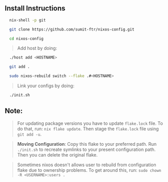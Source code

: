 ## Install Instructions
```sh
  nix-shell -p git
```
```sh
  git clone https://github.com/sumit-ftr/nixos-config.git
```
```sh
  cd nixos-config
```
> Add host by doing:
```sh
  ./host add <HOSTNAME>
```
```sh
  git add .
```
```sh
  sudo nixos-rebuild switch --flake .#<HOSTNAME>
```
> Link your configs by doing:
```sh
  ./init.sh
```

## Note:
> For updating package versions you have to update `flake.lock` file. To do that, run: `nix flake update`. Then stage the `flake.lock` file using `git add -u`.

> **Moving Configuration**: Copy this flake to your preferred path. Run `./init.sh` to recreate symlinks to your present configuration path. Then you can delete the original flake.

> Sometimes nixos doesn't allows user to rebuild from configuration flake due to ownership problems. To get around this, run: `sudo chown -R <USERNAME>:users .`
